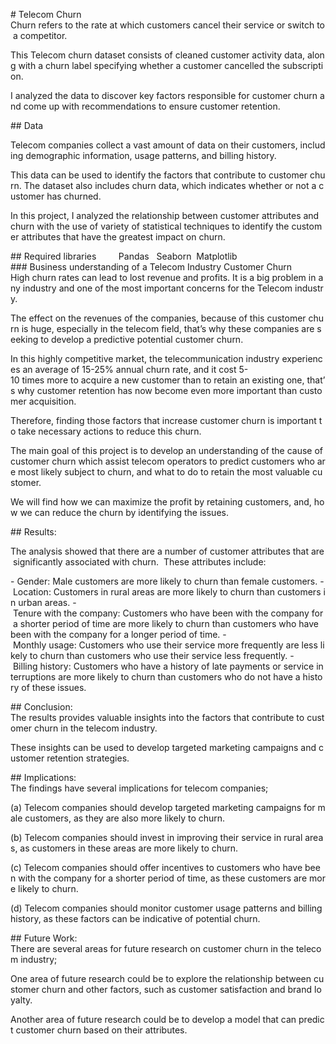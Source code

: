 # Telecom Churn
Churn refers to the rate at which customers cancel their service or switch to a competitor.

This Telecom churn dataset consists of cleaned customer activity data, along with a churn label specifying whether a customer cancelled the subscription.

I analyzed the data to discover key factors responsible for customer churn and come up with recommendations to ensure customer retention.

## Data

Telecom companies collect a vast amount of data on their customers, including demographic information, usage patterns, and billing history.

This data can be used to identify the factors that contribute to customer churn. The dataset also includes churn data, which indicates whether or not a customer has churned.

In this project, I analyzed the relationship between customer attributes and churn with the use of variety of statistical techniques to identify the customer attributes that have the greatest impact on churn.

## Required libraries
        Pandas   Seaborn  Matplotlib
### Business understanding of a Telecom Industry Customer Churn
High churn rates can lead to lost revenue and profits. It is a big problem in any industry and one of the most important concerns for the Telecom industry.

The effect on the revenues of the companies, because of this customer churn is huge, especially in the telecom field, that’s why these companies are seeking to develop a predictive potential customer churn. 

In this highly competitive market, the telecommunication industry experiences an average of 15-25% annual churn rate, and it cost 5-10 times more to acquire a new customer than to retain an existing one, that’s why customer retention has now become even more important than customer acquisition.

Therefore, finding those factors that increase customer churn is important to take necessary actions to reduce this churn.

The main goal of this project is to develop an understanding of the cause of customer churn which assist telecom operators to predict customers who are most likely subject to churn, and what to do to retain the most valuable customer.

We will find how we can maximize the profit by retaining customers, and, how we can reduce the churn by identifying the issues.

## Results:

The analysis showed that there are a number of customer attributes that are significantly associated with churn. 
These attributes include:

- Gender: Male customers are more likely to churn than female customers.
- Location: Customers in rural areas are more likely to churn than customers in urban areas.
- Tenure with the company: Customers who have been with the company for a shorter period of time are more likely to churn than customers who have been with the company for a longer period of time.
- Monthly usage: Customers who use their service more frequently are less likely to churn than customers who use their service less frequently.
- Billing history: Customers who have a history of late payments or service interruptions are more likely to churn than customers who do not have a history of these issues.

## Conclusion:
The results provides valuable insights into the factors that contribute to customer churn in the telecom industry.

These insights can be used to develop targeted marketing campaigns and customer retention strategies.

## Implications:
The findings have several implications for telecom companies;

(a) Telecom companies should develop targeted marketing campaigns for male customers, as they are also more likely to churn.

(b) Telecom companies should invest in improving their service in rural areas, as customers in these areas are more likely to churn.

(c) Telecom companies should offer incentives to customers who have been with the company for a shorter period of time, as these customers are more likely to churn.

(d) Telecom companies should monitor customer usage patterns and billing history, as these factors can be indicative of potential churn.

## Future Work:
There are several areas for future research on customer churn in the telecom industry;

One area of future research could be to explore the relationship between customer churn and other factors, such as customer satisfaction and brand loyalty. 

Another area of future research could be to develop a model that can predict customer churn based on their attributes.

